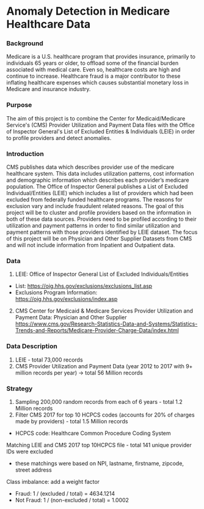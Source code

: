 # Anomaly Detection in Medicare Healthcare Data

### Background
Medicare is a U.S. healthcare program that provides insurance, primarily to individuals 65 years or older, to offload some of the financial burden associated with medical care. Even so, healthcare costs are high and continue to increase. Healthcare fraud is a major contributor to these inflating healthcare expenses which causes substantial monetary loss in Medicare and insurance industry. 

### Purpose
The aim of this project is to combine the Center for Medicaid/Medicare Service's (CMS) Provider Utilization and Payment Data files with the Office of Inspector General's List of Excluded Entities & Individuals (LEIE) in order to profile providers and detect anomalies.

### Introduction
CMS publishes data which describes provider use of the medicare healthcare system. This data includes utilization patterns, cost information and demographic information which describes each provider’s medicare population. The Office of Inspector General publishes a List of Excluded Individual/Entities (LEIE) which includes a list of providers which had been excluded from federally funded healthcare programs. The reasons for exclusion vary and include fraudulent related reasons. The goal of this project will be to cluster and profile providers based on the information in both of these data sources. ​Providers need to be profiled according to their utilization and payment patterns in order to find similar utilization and payment patterns with those providers identified by LEIE dataset. The focus of this project will be on Physician and Other Supplier Datasets from CMS and will not include information from Inpatient and Outpatient data.

### Data
1) LEIE: Office of Inspector General List of Excluded Individuals/Entities
- List: ​https://oig.hhs.gov/exclusions/exclusions_list.asp
- Exclusions Program Information: ​https://oig.hhs.gov/exclusions/index.asp
2) CMS Center for Medicaid & Medicare Services Provider Utilization and Payment Data: Physician and Other Supplier
https://www.cms.gov/Research-Statistics-Data-and-Systems/Statistics-Trends-and-Reports/Medicare-Provider-Charge-Data/index.html

### Data Description
1) LEIE - total 73,000 records
2) CMS Provider Utilization and Payment Data (year 2012 to 2017 with 9+ million records per year) -> total 56 Million records

### Strategy
1) Sampling 200,000 random records from each of 6 years - total 1.2 Million records
2) Filter CMS 2017 for top 10 HCPCS codes (accounts for 20% of charges made by providers) - total 1.5 Million records
* HCPCS code: Healthcare Common Procedure Coding System

Matching LEIE and CMS 2017 top 10HCPCS file - total 141 unique provider IDs were excluded
- these matchings were based on NPI, lastname, firstname, zipcode, street address 

Class imbalance: add a weight factor
- Fraud: 1 / (excluded / total) = 4634.1214
- Not Fraud: 1 / (non-excluded / total) = 1.0002
